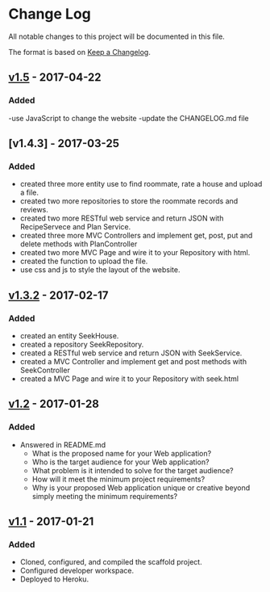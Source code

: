 # Change Log
All notable changes to this project will be documented in this file.

The format is based on [Keep a Changelog](http://keepachangelog.com/).

## [v1.5] - 2017-04-22
### Added
-use JavaScript to change the website
-update the CHANGELOG.md file

## [v1.4.3] - 2017-03-25
### Added
- created three more entity use to find roommate, rate a house and upload a file.
- created two more repositories to store the roommate records and reviews.
- created two more RESTful web service and return JSON with RecipeServece and Plan Service.
- created three more MVC Controllers and implement get, post, put and delete methods with PlanController
- created two more MVC Page and wire it to your Repository with html.
- created the function to upload the file.
- use css and js to style the layout of the website.

## [v1.3.2] - 2017-02-17
### Added
- created an entity SeekHouse.
- created a repository SeekRepository.
- created a RESTful web service and return JSON with SeekService.
- created a MVC Controller and implement get and post methods with SeekController
- created a MVC Page and wire it to your Repository with seek.html

## [v1.2] - 2017-01-28
### Added
- Answered in README.md
    - What is the proposed name for your Web application?
    - Who is the target audience for your Web application?
    - What problem is it intended to solve for the target audience?
    - How will it meet the minimum project requirements?
    - Why is your proposed Web application unique or creative beyond simply meeting the minimum requirements?

## [v1.1] - 2017-01-21
### Added
- Cloned, configured, and compiled the scaffold project.
- Configured developer workspace.
- Deployed to Heroku.

[v1.5]: https://github.com/infsci2560sp17/full-stack-web-ninazhang935/compare/v1.4.3...v1.5
[v1.4.2]: https://github.com/infsci2560sp17/full-stack-web-ninazhang935/compare/v1.3.2...v1.4.3
[v1.3.2]: https://github.com/infsci2560sp17/full-stack-web-ninazhang935/compare/v1.2...v1.3.2
[v1.2]: https://github.com/infsci2560sp17/full-stack-web-ninazhang935/compare/v1.1...v1.2
[v1.1]: https://github.com/infsci2560sp17/full-stack-web-ninazhang935/compare/...v1.1
